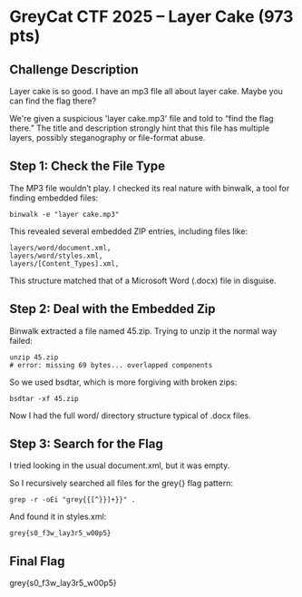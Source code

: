# GreyCat CTF 2025 – Layer Cake (973 pts)

Challenge Description
---------------------
Layer cake is so good. I have an mp3 file all about layer cake. Maybe you can find the flag there?

We're given a suspicious 'layer cake.mp3' file and told to “find the flag there.” The title and description strongly hint that this file has multiple layers, possibly steganography or file-format abuse.

Step 1: Check the File Type
---------------------------
The MP3 file wouldn’t play. I checked its real nature with binwalk, a tool for finding embedded files:

    binwalk -e "layer cake.mp3"

This revealed several embedded ZIP entries, including files like:

    layers/word/document.xml,
    layers/word/styles.xml,
    layers/[Content_Types].xml,


This structure matched that of a Microsoft Word (.docx) file in disguise.

Step 2: Deal with the Embedded Zip
----------------------------------
Binwalk extracted a file named 45.zip. Trying to unzip it the normal way failed:

    unzip 45.zip
    # error: missing 69 bytes... overlapped components

So we used bsdtar, which is more forgiving with broken zips:

    bsdtar -xf 45.zip

Now I had the full word/ directory structure typical of .docx files.

Step 3: Search for the Flag
---------------------------
I tried looking in the usual document.xml, but it was empty.

So I recursively searched all files for the grey{} flag pattern:

    grep -r -oEi "grey{{[^}}]+}}" .

And found it in styles.xml:

    grey{s0_f3w_lay3r5_w00p5}

Final Flag
----------
grey{s0_f3w_lay3r5_w00p5}
